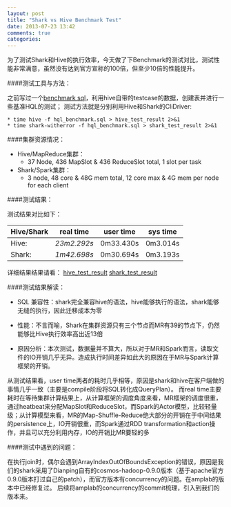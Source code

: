 ```yaml
---
layout: post
title: "Shark vs Hive Benchmark Test"
date: 2013-07-23 13:42
comments: true
categories: 
---
```


为了测试Shark和Hive的执行效率，今天做了下Benchmark的测试对比，测试性能非常满意，虽然没有达到官方宣称的100倍，但至少10倍的性能提升。

<!--more-->

####测试工具与方法：

  之前写过一个[benchmark sql](/images/benchmark.hql)，利用hive自带的testcase的数据，创建表并进行一些基准HQL的测试；
  测试方法就是分别利用Hive和Shark的CliDriver:
  
    * time hive -f hql_benchmark.sql > hive_test_result 2>&1
    * time shark-witherror -f hql_benchmark.sql > shark_test_result 2>&1	
  
####集群资源情况：

  * Hive/MapReduce集群：
  	* 37 Node, 436 MapSlot & 436 ReduceSlot total, 1 slot per task
  * Shark/Spark集群：
  	* 3 node, 48 core & 48G mem total, 12 core max & 4G mem per node for each client

####测试结果：

  测试结果对比如下：
  
|Hive/Shark  |real time  |user time   |sys time|
|------------|-----------|------------|--------|
|Hive: 	     |*23m2.292s*|0m33.430s   |0m3.014s
|Shark:	     |*1m42.698s*|0m30.694s   |0m3.193s

  详细结果结果请看：
 [hive_test_result](/images/hive_test_result)
 [shark_test_result](/images/shark_test_result)

####测试结果解读：
				
  * SQL 兼容性：shark完全兼容hive的语法，hive能够执行的语法，shark能够无缝的执行，因此迁移成本为零	
  
  * 性能：不言而喻，Shark在集群资源只有三个节点而MR有39的节点下，仍然能够比Hive执行效率高出近13倍	
  	
  * 原因分析：本次测试，数据量并不算大，所以对于MR和Spark而言，读取文件的IO开销几乎无异。造成执行时间差异如此大的原因在于MR与Spark计算框架的开销。
  
  从测试结果看，user time两者的耗时几乎相等，原因是shark和hive在客户端做的事情几乎一致（主要是compile阶段将SQL转化成QueryPlan）。
  而real time主要耗时在等待集群计算结果上，从计算框架的调度角度来看，MR框架的调度很重，通过heatbeat来分配MapSlot和ReduceSlot，而Spark的Actor模型，比较轻量级；从计算模型来看，MR的Map-Shuffle-Reduce绝大部分的开销在于中间结果的persistence上，IO开销很重，而Spark通过RDD transformation和action操作，并且可以充分利用内存，IO的开销比MR要轻的多
  
####测试中遇到的问题：

  在执行join时，偶尔会遇到ArrayIndexOutOfBoundsException的错误，原因是我们的shark采用了Dianping自有的cosmos-hadoop-0.9.0版本（基于apache官方0.9.0版本打过自己的patch），而官方版本有concurrency的问题。在amplab的版本中已经修复过。
  后续将amplab的concurrency的commit梳理，引入到我们的版本来。
  


